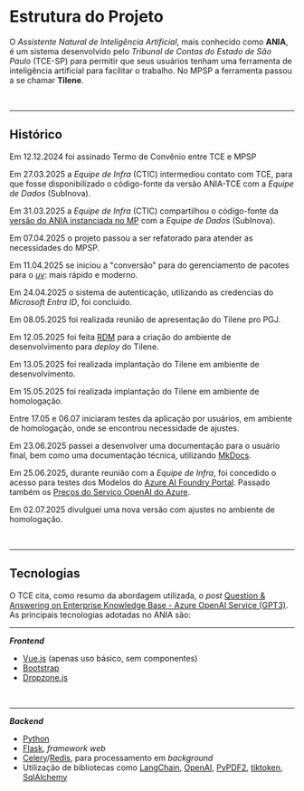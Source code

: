 # Estrutura do Projeto

O _Assistente Natural de Inteligência Artificial_, mais conhecido como **ANIA**, é um sistema desenvolvido pelo _Tribunal de Contas do Estado de São Paulo_ (TCE-SP) para permitir que seus usuários tenham uma ferramenta de inteligência artificial para facilitar o trabalho. No MPSP a ferramenta passou a se chamar **Tilene**.

<br>

---

## Histórico

Em 12.12.2024 foi assinado Termo de Convênio entre TCE e MPSP

Em 27.03.2025 a _Equipe de Infra_ (CTIC) intermediou contato com TCE, para que fosse disponibilizado o código-fonte da versão ANIA-TCE com a _Equipe de Dados_ (SubInova).

Em 31.03.2025 a _Equipe de Infra_ (CTIC) compartilhou o código-fonte da [versão do ANIA instanciada no MP](https://aniauat.mpsp.mp.br/) com a _Equipe de Dados_ (SubInova).

Em 07.04.2025 o projeto passou a ser refatorado para atender as necessidades do MPSP.

Em 11.04.2025 se iniciou a "conversão" para do gerenciamento de pacotes para o [_uv_](https://docs.astral.sh/uv/): mais rápido e moderno.

Em 24.04.2025 o sistema de autenticação, utilizando as credencias do _Microsoft Entra ID_, foi concluido.

Em 08.05.2025 foi realizada reunião de apresentação do Tilene pro PGJ.

Em 12.05.2025 foi feita [RDM](http://mpecm01n01p-v/dio/RDM/_layouts/FormServer.aspx?XmlLocation=/dio/RDM/RDM/Formulario-2025-05-12T17_49_24.xml&ClientInstalled=false&Source=http%3A%2F%2Fmpecm01n01p%2Dv%2Fdio%2FRDM%2FRDM%2FForms%2FAllItems%2Easpx%3FFilterField1%3DID%26FilterValue1%3D16631%26FilterOp1%3DGeq%26OverrideScope%3DRecursiveAll%26FallbackLimit%3D16631%26ProcessQStringToCAML%3D1&DefaultItemOpen=1) para a criação do ambiente de desenvolvimento para _deploy_ do Tilene.

Em 13.05.2025 foi realizada implantação do Tilene em ambiente de desenvolvimento.

Em 15.05.2025 foi realizada implantação do Tilene em ambiente de homologação.

Entre 17.05 e 06.07 iniciaram testes da aplicação por usuários, em ambiente de homologação, onde se encontrou necessidade de ajustes.

Em 23.06.2025 passei a desenvolver uma documentação para o usuário final, bem como uma documentação técnica, utilizando [MkDocs](https://www.mkdocs.org/).

Em 25.06.2025, durante reunião com a _Equipe de Infra_, foi concedido o acesso para testes dos Modelos do [Azure AI Foundry Portal](https://ai.azure.com/). Passado também os [Preços do Serviço OpenAI do Azure](https://azure.microsoft.com/pt-br/pricing/details/cognitive-services/openai-service/?msockid=03e092c9eabc63700abd82e4eb356295).

Em 02.07.2025 divulguei uma nova versão com ajustes no ambiente de homologação.

<br>

---

## Tecnologias

O TCE cita, como resumo da abordagem utilizada, o _post_ [Question & Answering on Enterprise Knowledge Base - Azure OpenAI Service (GPT3)](https://www.linkedin.com/pulse/question-answering-enterprise-knowledge-base-azure-openai-s/). As principais tecnologias adotadas no ANIA são:

---

**_Frontend_**

- [Vue.js](https://vuejs.org/) (apenas uso básico, sem componentes)
- [Bootstrap](https://getbootstrap.com/)
- [Dropzone.js](https://www.dropzone.dev/)

<br>

---

**_Backend_**

- [Python](https://www.python.org/)
- [Flask](https://flask.palletsprojects.com/en/stable/), _framework web_
- [Celery](https://docs.celeryq.dev/en/stable/)/[Redis](https://redis.io/), para processamento em _background_
- Utilização de bibliotecas como [LangChain](https://www.langchain.com/), [OpenAI](https://openai.com/), [PyPDF2](https://pypdf2.readthedocs.io/en/3.x/), [tiktoken](https://github.com/openai/tiktoken), [SqlAlchemy](https://www.sqlalchemy.org/)
